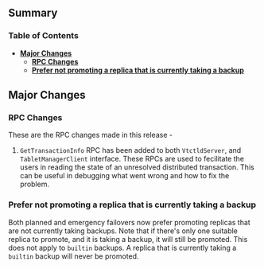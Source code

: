 ## Summary

### Table of Contents

- **[Major Changes](#major-changes)**
  - **[RPC Changes](#rpc-changes)**
  - **[Prefer not promoting a replica that is currently taking a backup](#reparents-prefer-not-backing-up)**


## <a id="major-changes"/>Major Changes</a>

### <a id="rpc-changes"/>RPC Changes</a>

These are the RPC changes made in this release - 

1. `GetTransactionInfo` RPC has been added to both `VtctldServer`, and `TabletManagerClient` interface. These RPCs are used to fecilitate the users in reading the state of an unresolved distributed transaction. This can be useful in debugging what went wrong and how to fix the problem.

### <a id="reparents-prefer-not-backing-up"/>Prefer not promoting a replica that is currently taking a backup

Both planned and emergency failovers now prefer promoting replicas that are not
currently taking backups. Note that if there's only one suitable replica to promote, and it is taking a backup, it
will still be promoted. This does not apply to `builtin` backups. A replica that is currently taking a `builtin` backup
will never be promoted.